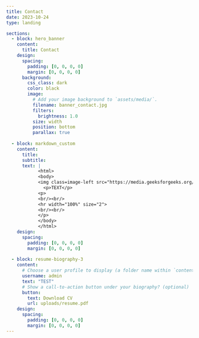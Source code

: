 ```yaml
---
title: Contact
date: 2023-10-24
type: landing

sections:
  - block: hero_banner
    content:
      title: Contact
    design:
      spacing:
        padding: [0, 0, 0, 0]
        margin: [0, 0, 0, 0]
      background:
        css_class: dark
        color: black
        image:
          # Add your image background to `assets/media/`.
          filename: banner_contact.jpg
          filters:
            brightness: 1.0
          size: width
          position: bottom
          parallax: true
          
  - block: markdown_custom
    content:
      title: 
      subtitle:
      text: |
            <html>
            <body>
            <img class=image-left src="https://media.geeksforgeeks.org/wp-content/uploads/20240908110717/geekforgeek.png" alt="Flex Image" width=400px>
              <p>TEXT</p>
            <p>
            <br/><br/>
            <hr width="100%" size="2">
            <br/><br/>
            </p>
            </body>
            </html>
    design:
      spacing:
        padding: [0, 0, 0, 0]
        margin: [0, 0, 0, 0]
          
  - block: resume-biography-3
    content:
      # Choose a user profile to display (a folder name within `content/authors/`)
      username: admin
      text: "TEST"
      # Show a call-to-action button under your biography? (optional)
      button:
        text: Download CV
        url: uploads/resume.pdf
    design:  
      spacing:
        padding: [0, 0, 0, 0]
        margin: [0, 0, 0, 0]
---
```

